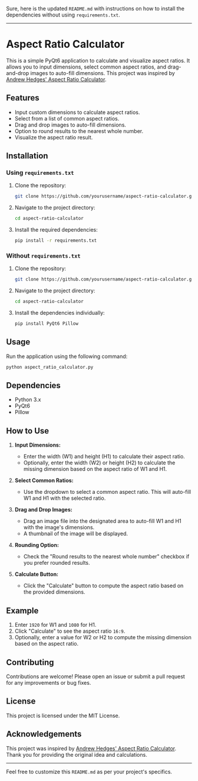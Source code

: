 Sure, here is the updated `README.md` with instructions on how to install the dependencies without using `requirements.txt`.

---

# Aspect Ratio Calculator

This is a simple PyQt6 application to calculate and visualize aspect ratios. It allows you to input dimensions, select common aspect ratios, and drag-and-drop images to auto-fill dimensions. This project was inspired by [Andrew Hedges' Aspect Ratio Calculator](https://andrew.hedges.name/experiments/aspect_ratio/).

## Features

- Input custom dimensions to calculate aspect ratios.
- Select from a list of common aspect ratios.
- Drag and drop images to auto-fill dimensions.
- Option to round results to the nearest whole number.
- Visualize the aspect ratio result.

## Installation

### Using `requirements.txt`

1. Clone the repository:
    ```bash
    git clone https://github.com/yourusername/aspect-ratio-calculator.git
    ```
2. Navigate to the project directory:
    ```bash
    cd aspect-ratio-calculator
    ```
3. Install the required dependencies:
    ```bash
    pip install -r requirements.txt
    ```

### Without `requirements.txt`

1. Clone the repository:
    ```bash
    git clone https://github.com/yourusername/aspect-ratio-calculator.git
    ```
2. Navigate to the project directory:
    ```bash
    cd aspect-ratio-calculator
    ```
3. Install the dependencies individually:
    ```bash
    pip install PyQt6 Pillow
    ```

## Usage

Run the application using the following command:
```bash
python aspect_ratio_calculator.py
```

## Dependencies

- Python 3.x
- PyQt6
- Pillow

## How to Use

1. **Input Dimensions:**
   - Enter the width (W1) and height (H1) to calculate their aspect ratio.
   - Optionally, enter the width (W2) or height (H2) to calculate the missing dimension based on the aspect ratio of W1 and H1.
   
2. **Select Common Ratios:**
   - Use the dropdown to select a common aspect ratio. This will auto-fill W1 and H1 with the selected ratio.

3. **Drag and Drop Images:**
   - Drag an image file into the designated area to auto-fill W1 and H1 with the image's dimensions.
   - A thumbnail of the image will be displayed.

4. **Rounding Option:**
   - Check the "Round results to the nearest whole number" checkbox if you prefer rounded results.

5. **Calculate Button:**
   - Click the "Calculate" button to compute the aspect ratio based on the provided dimensions.

## Example

1. Enter `1920` for W1 and `1080` for H1.
2. Click "Calculate" to see the aspect ratio `16:9`.
3. Optionally, enter a value for W2 or H2 to compute the missing dimension based on the aspect ratio.

## Contributing

Contributions are welcome! Please open an issue or submit a pull request for any improvements or bug fixes.

## License

This project is licensed under the MIT License.

## Acknowledgements

This project was inspired by [Andrew Hedges' Aspect Ratio Calculator](https://andrew.hedges.name/experiments/aspect_ratio/). Thank you for providing the original idea and calculations.

---

Feel free to customize this `README.md` as per your project's specifics.